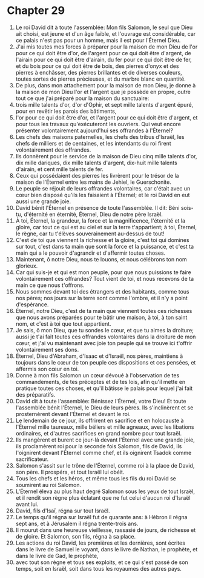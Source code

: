 # Chapter 29

1. Le roi David dit à toute l'assemblée: Mon fils Salomon, le seul que Dieu ait choisi, est jeune et d'un âge faible, et l'ouvrage est considérable, car ce palais n'est pas pour un homme, mais il est pour l'Éternel Dieu.
2. J'ai mis toutes mes forces à préparer pour la maison de mon Dieu de l'or pour ce qui doit être d'or, de l'argent pour ce qui doit être d'argent, de l'airain pour ce qui doit être d'airain, du fer pour ce qui doit être de fer, et du bois pour ce qui doit être de bois, des pierres d'onyx et des pierres à enchâsser, des pierres brillantes et de diverses couleurs, toutes sortes de pierres précieuses, et du marbre blanc en quantité.
3. De plus, dans mon attachement pour la maison de mon Dieu, je donne à la maison de mon Dieu l'or et l'argent que je possède en propre, outre tout ce que j'ai préparé pour la maison du sanctuaire:
4. trois mille talents d'or, d'or d'Ophir, et sept mille talents d'argent épuré, pour en revêtir les parois des bâtiments,
5. l'or pour ce qui doit être d'or, et l'argent pour ce qui doit être d'argent, et pour tous les travaux qu'exécuteront les ouvriers. Qui veut encore présenter volontairement aujourd'hui ses offrandes à l'Éternel?
6. Les chefs des maisons paternelles, les chefs des tribus d'Israël, les chefs de milliers et de centaines, et les intendants du roi firent volontairement des offrandes.
7. Ils donnèrent pour le service de la maison de Dieu cinq mille talents d'or, dix mille dariques, dix mille talents d'argent, dix-huit mille talents d'airain, et cent mille talents de fer.
8. Ceux qui possédaient des pierres les livrèrent pour le trésor de la maison de l'Éternel entre les mains de Jehiel, le Guerschonite.
9. Le peuple se réjouit de leurs offrandes volontaires, car c'était avec un cœur bien disposé qu'ils les faisaient à l'Éternel; et le roi David en eut aussi une grande joie.
10. David bénit l'Éternel en présence de toute l'assemblée. Il dit: Béni sois-tu, d'éternité en éternité, Éternel, Dieu de notre père Israël.
11. À toi, Éternel, la grandeur, la force et la magnificence, l'éternité et la gloire, car tout ce qui est au ciel et sur la terre t'appartient; à toi, Éternel, le règne, car tu t'élèves souverainement au-dessus de tout!
12. C'est de toi que viennent la richesse et la gloire, c'est toi qui domines sur tout, c'est dans ta main que sont la force et la puissance, et c'est ta main qui a le pouvoir d'agrandir et d'affermir toutes choses.
13. Maintenant, ô notre Dieu, nous te louons, et nous célébrons ton nom glorieux.
14. Car qui suis-je et qui est mon peuple, pour que nous puissions te faire volontairement ces offrandes? Tout vient de toi, et nous recevons de ta main ce que nous t'offrons.
15. Nous sommes devant toi des étrangers et des habitants, comme tous nos pères; nos jours sur la terre sont comme l'ombre, et il n'y a point d'espérance.
16. Éternel, notre Dieu, c'est de ta main que viennent toutes ces richesses que nous avons préparées pour te bâtir une maison, à toi, à ton saint nom, et c'est à toi que tout appartient.
17. Je sais, ô mon Dieu, que tu sondes le cœur, et que tu aimes la droiture; aussi je t'ai fait toutes ces offrandes volontaires dans la droiture de mon cœur, et j'ai vu maintenant avec joie ton peuple qui se trouve ici t'offrir volontairement ses dons.
18. Éternel, Dieu d'Abraham, d'Isaac et d'Israël, nos pères, maintiens à toujours dans le cœur de ton peuple ces dispositions et ces pensées, et affermis son cœur en toi.
19. Donne à mon fils Salomon un cœur dévoué à l'observation de tes commandements, de tes préceptes et de tes lois, afin qu'il mette en pratique toutes ces choses, et qu'il bâtisse le palais pour lequel j'ai fait des préparatifs.
20. David dit à toute l'assemblée: Bénissez l'Éternel, votre Dieu! Et toute l'assemblée bénit l'Éternel, le Dieu de leurs pères. Ils s'inclinèrent et se prosternèrent devant l'Éternel et devant le roi.
21. Le lendemain de ce jour, ils offrirent en sacrifice et en holocauste à l'Éternel mille taureaux, mille béliers et mille agneaux, avec les libations ordinaires, et d'autres sacrifices en grand nombre pour tout Israël.
22. Ils mangèrent et burent ce jour-là devant l'Éternel avec une grande joie, ils proclamèrent roi pour la seconde fois Salomon, fils de David, ils l'oignirent devant l'Éternel comme chef, et ils oignirent Tsadok comme sacrificateur.
23. Salomon s'assit sur le trône de l'Éternel, comme roi à la place de David, son père. Il prospéra, et tout Israël lui obéit.
24. Tous les chefs et les héros, et même tous les fils du roi David se soumirent au roi Salomon.
25. L'Éternel éleva au plus haut degré Salomon sous les yeux de tout Israël, et il rendit son règne plus éclatant que ne fut celui d'aucun roi d'Israël avant lui.
26. David, fils d'Isaï, régna sur tout Israël.
27. Le temps qu'il régna sur Israël fut de quarante ans: à Hébron il régna sept ans, et à Jérusalem il régna trente-trois ans.
28. Il mourut dans une heureuse vieillesse, rassasié de jours, de richesse et de gloire. Et Salomon, son fils, régna à sa place.
29. Les actions du roi David, les premières et les dernières, sont écrites dans le livre de Samuel le voyant, dans le livre de Nathan, le prophète, et dans le livre de Gad, le prophète,
30. avec tout son règne et tous ses exploits, et ce qui s'est passé de son temps, soit en Israël, soit dans tous les royaumes des autres pays.


